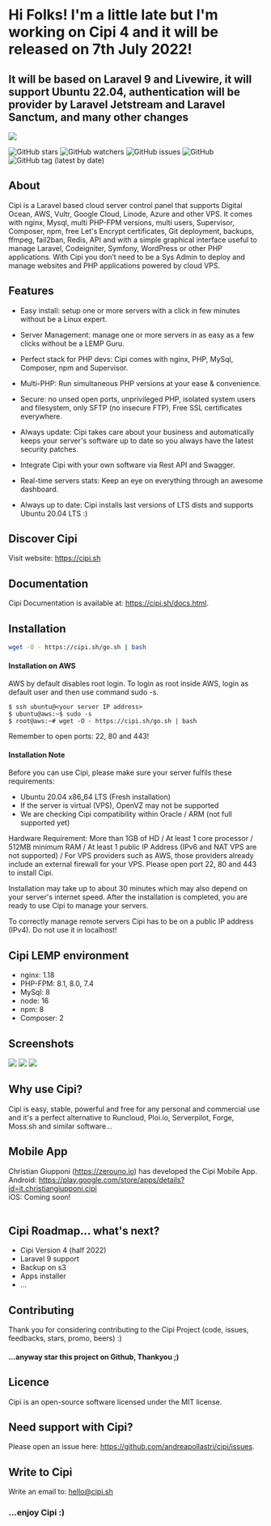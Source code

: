 <h1>Hi Folks! I'm a little late but I'm working on Cipi 4 and it will be released on 7th July 2022!</h1>
<h2>It will be based on Laravel 9 and Livewire, it will support Ubuntu 22.04, authentication will be provider by Laravel Jetstream and Laravel Sanctum, and many other changes</h2>

<img src="https://github.com/andreapollastri/cipi/blob/master/utility/design/banner.png?raw=true">

![GitHub stars](https://img.shields.io/github/stars/andreapollastri/cipi?style=social)
![GitHub watchers](https://img.shields.io/github/watchers/andreapollastri/cipi?style=social)
![GitHub issues](https://img.shields.io/github/issues/andreapollastri/cipi)
![GitHub](https://img.shields.io/github/license/andreapollastri/cipi)
![GitHub tag (latest by date)](https://img.shields.io/github/v/tag/andreapollastri/cipi?label=version)

## About
Cipi is a Laravel based cloud server control panel that supports Digital Ocean, AWS, Vultr, Google Cloud, Linode, Azure and other VPS. It comes with nginx, Mysql, multi PHP-FPM versions, multi users, Supervisor, Composer, npm, free Let's Encrypt certificates, Git deployment, backups, ffmpeg, fail2ban, Redis, API and with a simple graphical interface useful to manage Laravel, Codeigniter, Symfony, WordPress or other PHP applications. With Cipi you don’t need to be a Sys Admin to deploy and manage websites and PHP applications powered by cloud VPS.

## Features
- Easy install: setup one or more servers with a click in few minutes without be a Linux expert.

- Server Management: manage one or more servers in as easy as a few clicks without be a LEMP Guru.

- Perfect stack for PHP devs: Cipi comes with nginx, PHP, MySql, Composer, npm and Supervisor.

- Multi-PHP: Run simultaneous PHP versions at your ease & convenience.

- Secure: no unsed open ports, unprivileged PHP, isolated system users and filesystem, only SFTP (no insecure FTP), Free SSL certificates everywhere.

- Always update: Cipi takes care about your business and automatically keeps your server's software up to date so you always have the latest security patches.

- Integrate Cipi with your own software via Rest API and Swagger.

- Real-time servers stats: Keep an eye on everything through an awesome dashboard.

- Always up to date: Cipi installs last versions of LTS dists and supports Ubuntu 20.04 LTS :)

## Discover Cipi
Visit website: https://cipi.sh

## Documentation
Cipi Documentation is available at: https://cipi.sh/docs.html.

## Installation
```bash
wget -O - https://cipi.sh/go.sh | bash
```
#### Installation on AWS
AWS by default disables root login. To login as root inside AWS, login as default user and then use command sudo -s.

```
$ ssh ubuntu@<your server IP address>
$ ubuntu@aws:~$ sudo -s
$ root@aws:~# wget -O - https://cipi.sh/go.sh | bash
```
Remember to open ports: 22, 80 and 443!

#### Installation Note
Before you can use Cipi, please make sure your server fulfils these requirements:

- Ubuntu 20.04 x86_64 LTS (Fresh installation)
- If the server is virtual (VPS), OpenVZ may not be supported
- We are checking Cipi compatibility within Oracle / ARM (not full supported yet)

Hardware Requirement: More than 1GB of HD / At least 1 core processor / 512MB minimum RAM / At least 1 public IP  Address (IPv6 and NAT VPS are not supported) / For VPS providers such as AWS, those providers already include an external firewall for your VPS. Please open port 22, 80 and 443 to install Cipi.

Installation may take up to about 30 minutes which may also depend on your server's internet speed. After the installation is completed, you are ready to use Cipi to manage your servers.

To correctly manage remote servers Cipi has to be on a public IP address (IPv4). Do not use it in localhost!

## Cipi LEMP environment
- nginx: 1.18
- PHP-FPM: 8.1, 8.0, 7.4
- MySql: 8
- node: 16
- npm: 8
- Composer: 2

## Screenshots

<img src="https://cipi.sh/assets/images/docs/dashboard.png"> 

<img src="https://cipi.sh/assets/images/docs/server.png"> 

<img src="https://cipi.sh/assets/images/docs/site.png"> 

## Why use Cipi?
Cipi is easy, stable, powerful and free for any personal and commercial use and it's a perfect alternative to Runcloud, Ploi.io, Serverpilot, Forge, Moss.sh and similar software...

## Mobile App
Christian Giupponi (https://zerouno.io) has developed the Cipi Mobile App.<br>
Android: https://play.google.com/store/apps/details?id=it.christiangiupponi.cipi<br>
iOS: Coming soon!<br><br>

## Cipi Roadmap... what's next? 
- Cipi Version 4 (half 2022)
- Laravel 9 support
- Backup on s3
- Apps installer
- ...

## Contributing
Thank you for considering contributing to the Cipi Project (code, issues, feedbacks, stars, promo, beers) :)

#### ...anyway star this project on Github, Thankyou ;)

## Licence
Cipi is an open-source software licensed under the MIT license.

## Need support with Cipi?
Please open an issue here: https://github.com/andreapollastri/cipi/issues.

## Write to Cipi
Write an email to: hello@cipi.sh

### ...enjoy Cipi :)
